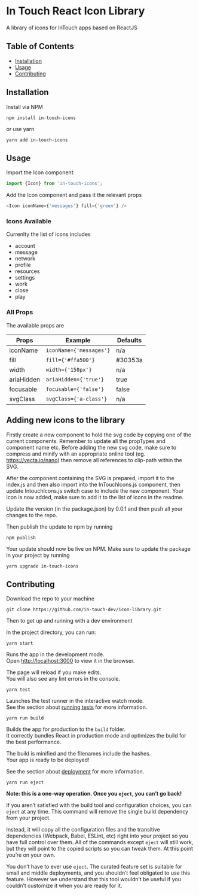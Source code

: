 # In Touch React Icon Library
A library of icons for InTouch apps based on ReactJS

## Table of Contents

- [Installation](#installation)
- [Usage](#usage)
- [Contributing](#contributing)

## Installation
Install via NPM 
```shell
npm install in-touch-icons
```
or use yarn
```shell
yarn add in-touch-icons
```

## Usage

Import the Icon component

```Javascript
import {Icon} from 'in-touch-icons';
```
Add the Icon component and pass it the relevant props

```Javascript
<Icon iconName={'messages'} fill={'green'} />
```

### Icons Available

Currenlty the list of icons includes
- account
- message
- network
- profile
- resources
- settings
- work
- close
- play


### All Props
The available props are

| Props                                                                  |Example                                      | Defaults                   |
|------------------------------------------------------------------------|---------------------------------------------|----------------------------|
| iconName                                                               | `iconName={'messages'}`                     |        n/a                 |
| fill                                                                   | `fill={'#ffa500'}`                          |   #30353a                  |
| width                                                                  | `width={'150px'}`                           |        n/a			        |
| ariaHidden                                                             | `ariaHidden={'true'}`                       |   true                     |
| focusable                                                              | `focusable={'false'}`                       |   false                    |
| svgClass                                                               | `svgClass={'a-class'}`                      |   n/a                      |


## Adding new icons to the library
Firstly create a new component to hold the svg code by copying one of the current components. Remember to update all the propTypes and component name etc. Before adding the new svg code, make sure to compress and minify with an appropriate online tool (eg. https://vecta.io/nano) then remove all references to clip-path within the SVG.

After the component containing the SVG is prepared, import it to the index.js and then also import into the InTouchIcons.js component, then update IntouchIcons.js switch case to include the new component. Your icon is now added, make sure to add it to the list of icons in the readme.

Update the version (in the package.json) by 0.0.1 and then push all your changes to the repo.

Then publish the update to npm by running
```shell
npm publish
```
Your update should now be live on NPM. Make sure to update the package in your project by running
```shell
yarn upgrade in-touch-icons
```

## Contributing

Download the repo to your machine
```shell
git clone https://github.com/in-touch-dev/icon-library.git
```

Then to get up and running with a dev environment

In the project directory, you can run:
```shell
yarn start
```

Runs the app in the development mode.<br>
Open [http://localhost:3000](http://localhost:3000) to view it in the browser.

The page will reload if you make edits.<br>
You will also see any lint errors in the console.
```shell
yarn test
```
Launches the test runner in the interactive watch mode.<br>
See the section about [running tests](https://facebook.github.io/create-react-app/docs/running-tests) for more information.
```shell
yarn run build
```
Builds the app for production to the `build` folder.<br>
It correctly bundles React in production mode and optimizes the build for the best performance.

The build is minified and the filenames include the hashes.<br>
Your app is ready to be deployed!

See the section about [deployment](https://facebook.github.io/create-react-app/docs/deployment) for more information.
```shell
yarn run eject
```
**Note: this is a one-way operation. Once you `eject`, you can’t go back!**

If you aren’t satisfied with the build tool and configuration choices, you can `eject` at any time. This command will remove the single build dependency from your project.

Instead, it will copy all the configuration files and the transitive dependencies (Webpack, Babel, ESLint, etc) right into your project so you have full control over them. All of the commands except `eject` will still work, but they will point to the copied scripts so you can tweak them. At this point you’re on your own.

You don’t have to ever use `eject`. The curated feature set is suitable for small and middle deployments, and you shouldn’t feel obligated to use this feature. However we understand that this tool wouldn’t be useful if you couldn’t customize it when you are ready for it.